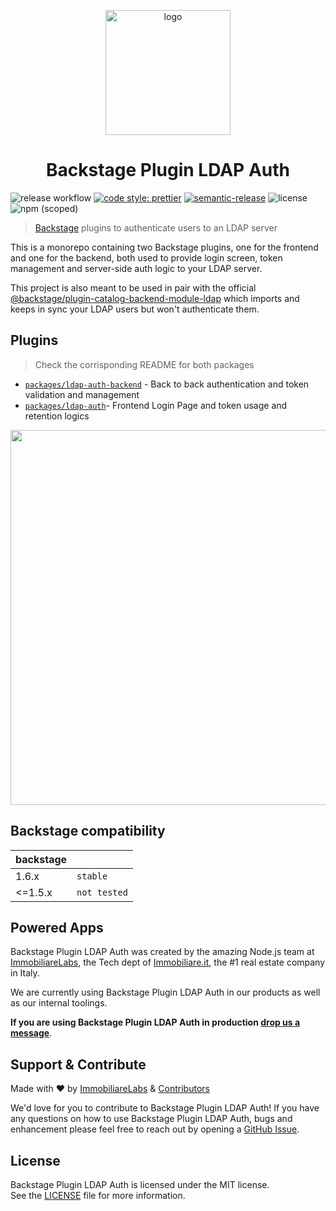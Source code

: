 <p align="center">
  <img src="https://avatars.githubusercontent.com/u/10090828?s=200&v=4" width="200px" alt="logo"/>
</p>
<h1 align="center">Backstage Plugin LDAP Auth</h1>

![release workflow](https://img.shields.io/github/workflow/status/immobiliare/backstage-plugin-ldap-auth/Release?style=flat-square)
[![code style: prettier](https://img.shields.io/badge/code_style-prettier-ff69b4.svg?style=flat-square)](https://github.com/prettier/prettier?style=flat-square)
[![semantic-release](https://img.shields.io/badge/%20%20%F0%9F%93%A6%F0%9F%9A%80-semantic--release-e10079.svg?style=flat-square)](https://github.com/semantic-release/semantic-release)
![license](https://img.shields.io/github/license/immobiliare/backstage-plugin-ldap-auth?style=flat-square)
![npm (scoped)](https://img.shields.io/npm/v/@immobiliarelabs/backstage-plugin-ldap-auth?style=flat-square)

> [Backstage](https://backstage.io/) plugins to authenticate users to an LDAP server

This is a monorepo containing two Backstage plugins, one for the frontend and one for the backend, both used to provide login screen, token management and server-side auth logic to your LDAP server.

This project is also meant to be used in pair with the official [@backstage/plugin-catalog-backend-module-ldap](https://www.npmjs.com/package/@backstage/plugin-catalog-backend-module-ldap) which imports and keeps in sync your LDAP users but won't authenticate them.

## Plugins

> Check the corrisponding README for both packages

-   [`packages/ldap-auth-backend`](./packages/ldap-auth-backend/README.md) - Back to back authentication and token validation and management
-   [`packages/ldap-auth`](./packages/ldap-auth/README.md)- Frontend Login Page and token usage and retention logics

<p align="center">
  <img src="https://github.com/immobiliare/backstage-plugin-ldap-auth/blob/main/screen.png?raw=true" width="600px" />
</p>

## Backstage compatibility

| backstage | |
| --------- | --- |
| 1.6.x | `stable` |
| <=1.5.x | `not tested` |

## Powered Apps

Backstage Plugin LDAP Auth was created by the amazing Node.js team at [ImmobiliareLabs](http://labs.immobiliare.it/), the Tech dept of [Immobiliare.it](https://www.immobiliare.it), the #1 real estate company in Italy.

We are currently using Backstage Plugin LDAP Auth in our products as well as our internal toolings.

**If you are using Backstage Plugin LDAP Auth in production [drop us a message](mailto:opensource@immobiliare.it)**.

## Support & Contribute

Made with ❤️ by [ImmobiliareLabs](https://github.com/immobiliare) & [Contributors](https://github.com/immobiliare/backstage-plugin-ldap-auth/CONTRIBUTING.md#contributors)

We'd love for you to contribute to Backstage Plugin LDAP Auth!
If you have any questions on how to use Backstage Plugin LDAP Auth, bugs and enhancement please feel free to reach out by opening a [GitHub Issue](https://github.com/immobiliare/backstage-plugin-ldap-auth).

## License

Backstage Plugin LDAP Auth is licensed under the MIT license.  
See the [LICENSE](https://github.com/immobiliare/backstage-plugin-ldap-auth/LICENSE) file for more information.

